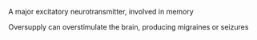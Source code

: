 A major excitatory neurotransmitter, involved in memory

Oversupply can overstimulate the brain, producing migraines or seizures